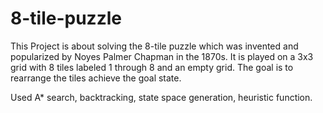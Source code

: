 # 8-tile-puzzle

This Project is about solving the 8-tile puzzle which was invented and popularized by Noyes Palmer Chapman in the 1870s. It is played on a 3x3 grid with 8 tiles labeled 1 through 8 and an empty grid. The goal is to rearrange the tiles achieve the goal state.

Used A* search, backtracking, state space generation, heuristic function. 
